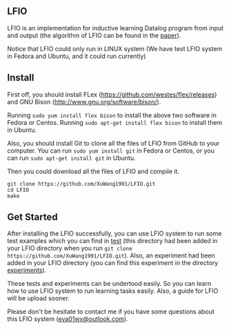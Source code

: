 ## LFIO
LFIO is an implementation for inductive learning Datalog program from input and output (the algorithm of LFIO can be found in the [paper](http://ilp16.doc.ic.ac.uk/program/presentation_pdfs/5)).

Notice that LFIO could only run in LINUX system (We have test LFIO system in Fedora and Ubuntu, and it could run currently)

## Install
First off, you should install FLex (https://github.com/westes/flex/releases) and GNU Bison (http://www.gnu.org/software/bison/).
 
Running ```sudo yum install flex bison``` to install the above two software in Fedora or Centos. Running ```sudo apt-get install flex bison``` to install them in Ubuntu.

Also, you should install Git to clone all the files of LFIO from GitHub to your computer. You can run ```sudo yum install git``` in Fedora or Centos, or you can run ```sudo apt-get install git``` in Ubuntu. 

Then you could download all the files of LFIO and compile it.

```
git clone https://github.com/XuWang1991/LFIO.git
cd LFIO
make
```

## Get Started

After installing the LFIO successfully, you can use LFIO system to run some test examples which you can find in [test](https://github.com/XuWang1991/LFIO/tree/master/test) (this directory had been added in your LFIO directory when you run ```git clone https://github.com/XuWang1991/LFIO.git```). Also, an experiment had been added in your LFIO directory (you can find this experiment in the directory [experiments](https://github.com/XuWang1991/LFIO/tree/master/experiments)).

These tests and experiments can be undertood easily. So you can learn how to use LFIO system to run learning tasks easily. Also, a guide for LFIO will be upload sooner.

Please don't be hesitate to contact me if you have some questions about this LFIO system ([eva01wx@outlook.com](mailto:eva01wx@outlook.com)).
